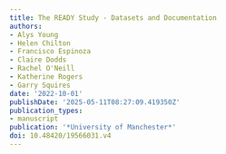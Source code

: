 ```yaml
---
title: The READY Study - Datasets and Documentation
authors:
- Alys Young
- Helen Chilton
- Francisco Espinoza
- Claire Dodds
- Rachel O'Neill
- Katherine Rogers
- Garry Squires
date: '2022-10-01'
publishDate: '2025-05-11T08:27:09.419350Z'
publication_types:
- manuscript
publication: '*University of Manchester*'
doi: 10.48420/19566031.v4
---
```

